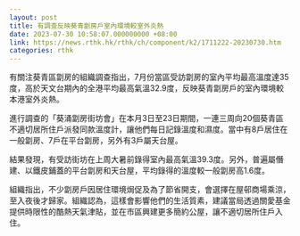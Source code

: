 ```yaml
---
layout: post
title: 有調查反映葵青劏房戶室內環境較室外炎熱
date: 2023-07-30 10:58:07.000000000 +08:00
link: https://news.rthk.hk/rthk/ch/component/k2/1711222-20230730.htm
categories: rthk
---
```


有關注葵青區劏房的組織調查指出，7月份當區受訪劏房的室內平均最高溫度達35度，高於天文台期內的全港平均最高氣溫32.9度，反映葵青劏房戶的室內環境較本港室外炎熱。

進行調查的「葵涌劏房街坊會」在本月3日至23日期間，一連三周向20個葵青區不適切居所住戶派發同款溫度計，讓他們每日記錄溫度和濕度。當中有8戶居住在一般劏房、7戶在平台劏房，另外有3戶屬天台屋。

結果發現，有受訪街坊在上周大暑前錄得室內最高氣溫39.3度。另外，普遍屬僭建、以鐵皮鋪蓋的平台劏房和天台屋，平均錄得的溫度較一般劏房高1.6度。

組織指出，不少劏房戶因居住環境焗促及為了節省開支，會選擇在屋邨商場乘涼，至入夜後才歸家。組織認為，這樣會影響他們的生活質素，建議當局透過關愛基金提供時限性的酷熱天氣津貼，並在市區興建更多簡約公屋，讓不適切居所住戶入住。
